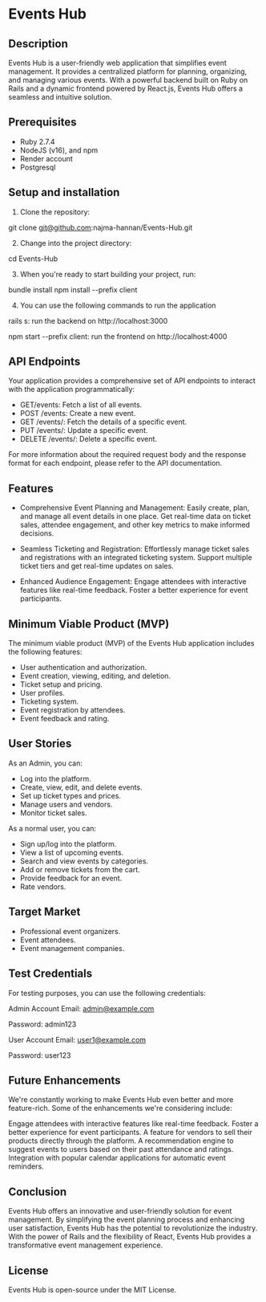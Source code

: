 # Events Hub

## Description

Events Hub is a user-friendly web application that simplifies event management. It provides a centralized platform for planning, organizing, and managing various events. With a powerful backend built on Ruby on Rails and a dynamic frontend powered by React.js, Events Hub offers a seamless and intuitive solution.

## Prerequisites 

- Ruby 2.7.4
- NodeJS (v16), and npm
- Render account
- Postgresql

## Setup and installation

1. Clone the repository:

git clone git@github.com:najma-hannan/Events-Hub.git 

2. Change into the project directory:

cd Events-Hub

3. When you're ready to start building your project, run:

bundle install
npm install --prefix client

4. You can use the following commands to run the application

rails s: run the backend on http://localhost:3000

npm start --prefix client: run the frontend on http://localhost:4000

## API Endpoints

Your application provides a comprehensive set of API endpoints to interact with the application programmatically:

- GET/events: Fetch a list of all events.
- POST /events: Create a new event.
- GET /events/: Fetch the details of a specific event.
- PUT /events/: Update a specific event.
- DELETE /events/: Delete a specific event.

For more information about the required request body and the response format for each endpoint, please refer to the API documentation.

## Features

- Comprehensive Event Planning and Management: Easily create, plan, and manage all event details in one place. Get real-time data on ticket sales, attendee engagement, and other key metrics to make informed decisions.

- Seamless Ticketing and Registration: Effortlessly manage ticket sales and registrations with an integrated ticketing system. Support multiple ticket tiers and get real-time updates on sales.

- Enhanced Audience Engagement: Engage attendees with interactive features like real-time feedback. Foster a better experience for event participants.

## Minimum Viable Product (MVP)

The minimum viable product (MVP) of the Events Hub application includes the following features:

- User authentication and authorization.
- Event creation, viewing, editing, and deletion.
- Ticket setup and pricing.
- User profiles.
- Ticketing system.
- Event registration by attendees.
- Event feedback and rating.

## User Stories

As an Admin, you can:
- Log into the platform.
- Create, view, edit, and delete events.
- Set up ticket types and prices.
- Manage users and vendors.
- Monitor ticket sales.

As a normal user, you can:
- Sign up/log into the platform.
- View a list of upcoming events.
- Search and view events by categories.
- Add or remove tickets from the cart.
- Provide feedback for an event.
- Rate vendors.

## Target Market

- Professional event organizers.
- Event attendees.
- Event management companies.

## Test Credentials
For testing purposes, you can use the following credentials:

Admin Account
Email: admin@example.com

Password: admin123

User Account
Email: user1@example.com

Password: user123

## Future Enhancements
We're constantly working to make Events Hub even better and more feature-rich. Some of the enhancements we're considering include:

Engage attendees with interactive features like real-time feedback. Foster a better experience for event participants.
A feature for vendors to sell their products directly through the platform.
A recommendation engine to suggest events to users based on their past attendance and ratings.
Integration with popular calendar applications for automatic event reminders.

## Conclusion

Events Hub offers an innovative and user-friendly solution for event management. By simplifying the event planning process and enhancing user satisfaction, Events Hub has the potential to revolutionize the industry. With the power of Rails and the flexibility of React, Events Hub provides a transformative event management experience.

## License
Events Hub is open-source under the MIT License. 
